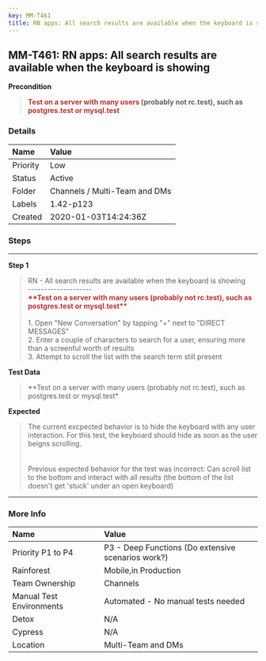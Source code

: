 ```yaml
---
key: MM-T461
title: RN apps: All search results are available when the keyboard is showing
---
```


## MM-T461: RN apps: All search results are available when the keyboard is showing

**Precondition**

> <article><strong><span style="color: rgb(184, 49, 47);">Test on a server with many users</span> (probably not rc.test), such as <span style="color: rgb(184, 49, 47);">postgres.test or mysql.test</span></strong></article>

### Details

| Name     | Value                         |
| :------- | :---------------------------- |
| Priority | Low                           |
| Status   | Active                        |
| Folder   | Channels / Multi-Team and DMs |
| Labels   | 1.42-p123                     |
| Created  | 2020-01-03T14:24:36Z          |

### Steps

<hr/>

**Step 1**

> <article>RN - All search results are available when the keyboard is showing<br>--------------------<br><strong><span style="color: rgb(184, 49, 47);">**Test on a server with many users (probably not rc.test), such as postgres.test or mysql.test**<br></span></strong><br>1. Open "New Conversation" by tapping "+" next to "DIRECT MESSAGES"<br>2. Enter a couple of characters to search for a user, ensuring more than a screenful worth of results<br>3. Attempt to scroll the list with the search term still present</article>

**Test Data**

> <article>**Test on a server with many users (probably not rc.test), such as postgres.test or mysql.test*</article>

**Expected**

> <article>The current excpected behavior is to hide the keyboard with any user interaction. For this test, the keyboard should hide as soon as the user beigns scrolling.<br /><br /><br />Previous expected behavior for the test was incorrect: Can scroll list to the bottom and interact with all results (the bottom of the list doesn't get 'stuck' under an open keyboard)</article>

<hr/>

### More Info

| Name                     | Value                                              |
| :----------------------- | :------------------------------------------------- |
| Priority P1 to P4        | P3 - Deep Functions (Do extensive scenarios work?) |
| Rainforest               | Mobile,in Production                               |
| Team Ownership           | Channels                                           |
| Manual Test Environments | Automated - No manual tests needed                 |
| Detox                    | N/A                                                |
| Cypress                  | N/A                                                |
| Location                 | Multi-Team and DMs                                 |
